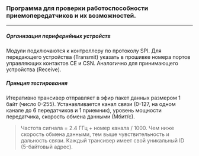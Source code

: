 ### Программа для проверки работоспособности приемопередатчиков и их возможностей.
---
##### Организация периферийных устройств
Модули подключаются к контроллеру по протоколу SPI. Для передающего устройства (Transmit) указать в прошивке номера портов управляющих контактов СE и CSN. Аналогично для принимающего устройства (Receive).
##### Принцип тестирования
Итеративно трансивер отправляет в эфир пакет данных размером 1 байт (число 0-255). Устанавливается канал связи (0-127, на одном канале до 6 передатчиков и 1 приемник), уровень мощности передатчика, cкорость обмена данными (Мбит/с).
>Частота сигнала = 2.4 ГГц + номер канала / 1000.
>Чем ниже скорость обмена данными, тем выше чувствительность и дальность связи.
Каждый трансивер имеет свой уникальный ID (5-байтовый адрес).
